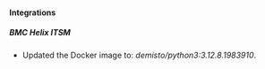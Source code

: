 
#### Integrations

##### BMC Helix ITSM

- Updated the Docker image to: *demisto/python3:3.12.8.1983910*.

